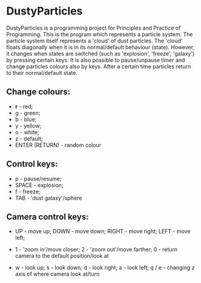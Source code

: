 # DustyParticles
DustyParticles is a programming project for Principles and Practice of Programming.
This is the program which represents a particle system.
The particle system itself represents a 'cloud' of dust particles.
The 'cloud' floats diagonally when it is in its normal/default behaviour (state).
However, it changes when states are switched (such as 'explosion', 'freeze', 'galaxy')
by pressing certain keys.
It is also possible to pause/unpause timer and change particles colours also by keys.
After a certain time particles return to their normal/default state.
## Change colours:

- **r** - red; 
- g - green; 
- b - blue; 
- y - yellow; 
- o - white; 
- z - default; 
- ENTER (RETURN) - random colour

## Control keys:

- p - pause/resume; 
- SPACE - explosion; 
- f - freeze;
- TAB - 'dust galaxy'/sphere

## Camera control keys:

- UP - move up; DOWN - move down; RIGHT - move right; LEFT - move left;

- 1 - 'zoom in'/move closer; 2 - 'zoom out'/move farther; 0 - return camera to the default position/look at

- w - look up; s - look down; d - look right; a - look left; q / e - changing z axis of where camera look at/turn
